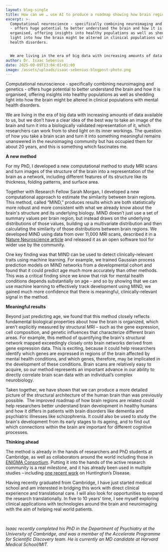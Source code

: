 ```yaml
---
layout: blog-single
title: How can we … use AI to produce a roadmap showing how brain regions are related?
excerpt: >-
  Computational neuroscience - specifically combining neuroimaging and genetics
  - offers huge potential to better understand the brain and how it is
  organised, offering insights into healthy populations as well as shedding
  light into how the brain might be altered in clinical populations with mental
  health disorders. 


  We are living in the era of big data with increasing amounts of data available to us, but we don’t have a clear idea of the best way to take an image of the brain and turn it into a biologically validated representation of it, which researchers can work from to shed light on its inner workings. The question of how you take a brain scan and turn it into something meaningful remains unanswered in the neuroimaging community but has occupied them for about 20 years, and this is something which fascinates me. 
author: Dr. Isaac Sebenius
date: 2025-09-09T13:04:01+01:00
image: /assets/uploads/isaac-sebenius-blogpost-photo.png
---
```

Computational neuroscience - specifically combining neuroimaging and genetics - offers huge potential to better understand the brain and how it is organised, offering insights into healthy populations as well as shedding light into how the brain might be altered in clinical populations with mental health disorders. 

We are living in the era of big data with increasing amounts of data available to us, but we don’t have a clear idea of the best way to take an image of the brain and turn it into a biologically validated representation of it, which researchers can work from to shed light on its inner workings. The question of how you take a brain scan and turn it into something meaningful remains unanswered in the neuroimaging community but has occupied them for about 20 years, and this is something which fascinates me. 

**A new method** 

For my PhD, I developed a new computational method to study MRI scans and turn images of the structure of the brain into a representation of the brain as a network, including different features of its structure like its thickness, folding patterns, and surface area. 

Together with Research Fellow Sarah Morgan, I developed a new computational approach to estimate the similarity between brain regions. This method, called “MIND,” produces results which are both statistically more robust and more consistent with what we already know about the brain's structure and its underlying biology. MIND doesn’t just use a set of summary values per brain region, but instead draws on the underlying distributions of those values, building up a multivariate distribution and then calculating the similarity of those distributions between brain regions. We developed MIND using data from over 11,000 MRI scans, described it in a [Nature Neuroscience article](https://www.nature.com/articles/s41593-023-01376-7) and released it as an open software tool for wider use by the community.  

One key finding was that MIND can be used to detect clinically-relevant traits using machine learning. For example, we trained Gaussian process prediction models on MIND networks from a developmental cohort and found that it could predict age much more accurately than other methods. This was a critical finding since we know that risk for mental health conditions depends substantially on age – and so by showing that we can use machine learning to effectively track development using MIND, we gained much more confidence that there is meaningful, clinically-relevant signal in the method.  

**Meaningful results** 

Beyond just predicting age, we found that this method closely reflects fundamental biological properties about how the brain is organized, which aren’t explicitly measured by structural MRI – such as the gene expression, cell composition, and genetic influences that characterize different brain areas. For example, this method of quantifying the brain's structural network mapped exceedingly closely onto brain networks derived from gene expression data. This is exciting, because it could help researchers identify which genes are expressed in regions of the brain affected by mental health conditions, and which genes, therefore, may be implicated in the development of these conditions. Brain scans are relatively easy to acquire, so our method represents an important advance in our ability to directly correlate brain scan data with an individual’s complex neurobiology. 

Taken together, we have shown that we can produce a more detailed picture of the structural architecture of the human brain than was previously possible.  The improved roadmap of how brain regions are related could help researchers better understand brain development in healthy humans and how it differs in patients with brain disorders like dementia and psychiatric illnesses like schizophrenia. It could also be used to study the brain's development from its early stages to its ageing, and to find out which connections within the brain are important for different cognitive processes. 

**Thinking ahead** 

The method is already in the hands of researchers and PhD students at Cambridge, as well as collaborators around the world including those in [ENIGMA Consortium](https://enigma.ini.usc.edu/). Putting it into the hands of the active research community is a real milestone, and it has already been used in multiple studies – including [one recent work](https://www.nature.com/articles/s41467-025-60556-0) on Huntington’s Disease. 

Having recently graduated from Cambridge, I have just started medical school and am interested in bridging this work with direct clinical experience and translational care. I will also look for opportunities to expand the research translationally. In five to 10 years’ time, I see myself exploring clinical applications with technologies around the brain and neuroimaging with the aim of helping real world patients. 

 

*Isaac recently completed his PhD in the Department of Psychiatry at the University of Cambridge, and was a member of the Accelerate Programme for Scientific Discovery team. He is currently an MD candidate at Harvard Medical School/MIT.*